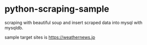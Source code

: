 # python-scraping-sample

scraping with beautiful soup and insert scraped data into mysql with mysqldb.

sample target sites is https://weathernews.jp
